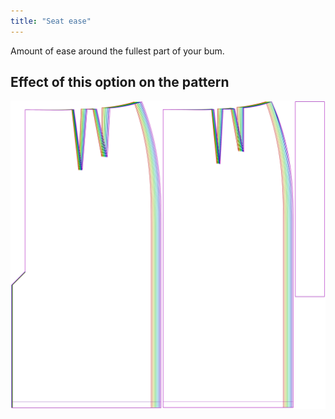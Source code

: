 ```yaml
---
title: "Seat ease"
---
```


Amount of ease around the fullest part of your bum.

## Effect of this option on the pattern

![This image shows the effect of this option by superimposing several variants that have a different value for this option](penelope_seatease_sample.svg "Effect of this option on the pattern")
